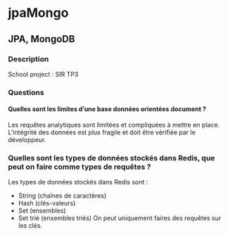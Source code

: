 # jpaMongo
## JPA, MongoDB
### Description
School project : SIR TP3

### Questions
#### Quelles sont les limites d’une base données orientées document ?
Les requêtes analytiques sont limitées et compliquées à mettre en place. L'intégrité des données est plus fragile et doit être vérifiée par le développeur.
### Quelles sont les types de données stockés dans Redis, que peut on faire comme types de requêtes ?
Les types de données stockés dans Redis sont :
- String (chaînes de caractères)
- Hash (clés-valeurs)
- Set (ensembles)
- Set trié (ensembles triés)
On peut uniquement faires des requêtes sur les clés.
